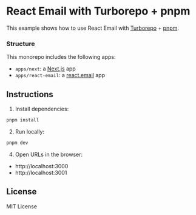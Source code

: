 # React Email with Turborepo + pnpm

This example shows how to use React Email with [Turborepo](https://turbo.build) + [pnpm](https://pnpm.io).

### Structure

This monorepo includes the following apps:

- `apps/next`: a [Next.js](https://nextjs.org) app
- `apps/react-email`: a [react.email](https://react.email) app

## Instructions

1. Install dependencies:

  ```sh
pnpm install
  ```

2. Run locally:

  ```sh
pnpm dev
  ```

4. Open URLs in the browser:

* http://localhost:3000
* http://localhost:3001

## License

MIT License